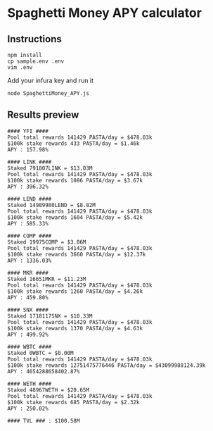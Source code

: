 # Spaghetti Money APY calculator
## Instructions
```
npm install
cp sample.env .env
vim .env
```

Add your infura key and run it

```node SpaghettiMoney_APY.js```

## Results preview
```
#### YFI ####
Pool total rewards 141429 PASTA/day = $478.03k
$100k stake rewards 433 PASTA/day = $1.46k
APY : 157.98%

#### LINK ####
Staked 791807LINK = $13.03M
Pool total rewards 141429 PASTA/day = $478.03k
$100k stake rewards 1086 PASTA/day = $3.67k
APY : 396.32%

#### LEND ####
Staked 14989980LEND = $8.82M
Pool total rewards 141429 PASTA/day = $478.03k
$100k stake rewards 1604 PASTA/day = $5.42k
APY : 585.33%

#### COMP ####
Staked 19975COMP = $3.86M
Pool total rewards 141429 PASTA/day = $478.03k
$100k stake rewards 3660 PASTA/day = $12.37k
APY : 1336.03%

#### MKR ####
Staked 16651MKR = $11.23M
Pool total rewards 141429 PASTA/day = $478.03k
$100k stake rewards 1260 PASTA/day = $4.26k
APY : 459.80%

#### SNX ####
Staked 1718117SNX = $10.33M
Pool total rewards 141429 PASTA/day = $478.03k
$100k stake rewards 1370 PASTA/day = $4.63k
APY : 499.92%

#### WBTC ####
Staked 0WBTC = $0.00M
Pool total rewards 141429 PASTA/day = $478.03k
$100k stake rewards 12751475776446 PASTA/day = $43099988124.39k
APY : 4654288658402.87%

#### WETH ####
Staked 48967WETH = $20.65M
Pool total rewards 141429 PASTA/day = $478.03k
$100k stake rewards 685 PASTA/day = $2.32k
APY : 250.02%

#### TVL ### : $100.58M
```
